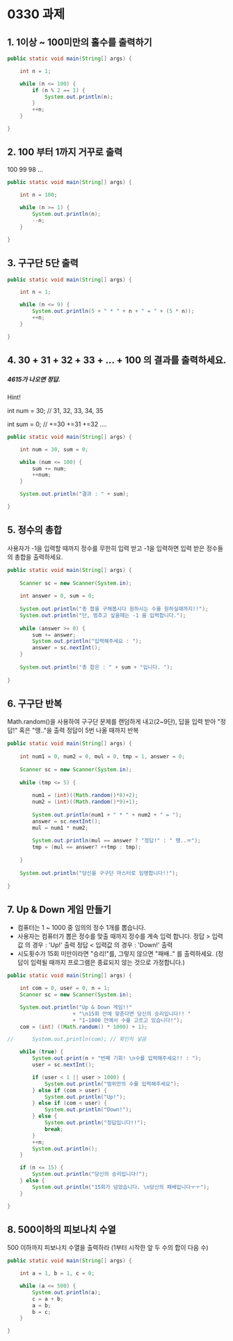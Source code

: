 # 0330 과제



## 1. 1이상 ~ 100미만의 홀수를 출력하기 

```java
public static void main(String[] args) {

	int n = 1;

	while (n <= 100) {
        if (n % 2 == 1) {
			System.out.println(n);
		}
		++n;
	}

}
```





## 2. 100 부터 1까지 거꾸로 출력 

100 99 98 ...

```java
public static void main(String[] args) {

	int n = 100;
    
	while (n >= 1) {
		System.out.println(n);
		--n;
	}

}
```





## 3. 구구단 5단 출력

```java
public static void main(String[] args) {

	int n = 1;

	while (n <= 9) {
		System.out.println(5 + " * " + n + " = " + (5 * n));
		++n;
	}

}
```





## 4. 30 + 31 + 32 + 33 + ... + 100 의 결과를 출력하세요.

##### 4615가 나오면 정답.

 Hint!

int num = 30; // 31, 32, 33, 34, 35

int sum = 0;  // +=30 +=31 +=32 ....



```java
public static void main(String[] args) {

	int num = 30, sum = 0;

	while (num <= 100) {
		sum += num;
		++num;
	}

	System.out.println("결과 : " + sum);

}
```





## 5. 정수의 총합

사용자가 -1을 입력할 때까지 정수를 무한히 입력 받고  -1을 입력하면 입력 받은 정수들의 총합을 출력하세요.

```java
public static void main(String[] args) {
	
	Scanner sc = new Scanner(System.in);
		
	int answer = 0, sum = 0;
		
	System.out.println("총 합을 구해봅시다 원하시는 수를 원하실때까지!!");
	System.out.println("단, 멈추고 싶을때는 -1 을 입력합니다.");
		
	while (answer >= 0) {
		sum += answer;
		System.out.println("입력해주세요 : ");
		answer = sc.nextInt();
	}
		
	System.out.println("총 합은 : " + sum + "입니다. ");
		
}
```





## 6. 구구단 반복

Math.random()을 사용하여 구구단 문제를 랜덤하게 내고(2~9단), 
답을 입력 받아 "정답!" 혹은 "땡.."을 출력
정답이 5번 나올 때까지 반복

```java
public static void main(String[] args) {
		
	int num1 = 0, num2 = 0, mul = 0, tmp = 1, answer = 0;
		
	Scanner sc = new Scanner(System.in);
		
	while (tmp <= 5) {
		
		num1 = (int)((Math.random()*8)+2);
		num2 = (int)((Math.random()*9)+1);
		
		System.out.println(num1 + " * " + num2 + " = ");
		answer = sc.nextInt();
		mul = num1 * num2;
		
		System.out.println(mul == answer ? "정답!" : " 땡..ㅠ");
		tmp = (mul == answer? ++tmp : tmp);
		
	}
		
	System.out.println("당신을 구구단 마스터로 임명합니다!!");
				
}
```





## 7. Up & Down 게임 만들기

 - 컴퓨터는 1 ~ 1000 중 임의의 정수 1개를 뽑습니다.
 - 사용자는 컴퓨터가 뽑은 정수를 맞출 때까지 정수를 계속 입력 합니다.
   정답 > 입력값 의 경우 : 'Up!' 출력
   정답 < 입력값 의 경우 : 'Down!' 출력
 - 시도횟수가 15회 미만이라면 "승리!"를, 그렇지 않으면 "패배.." 를 출력하세요.
   (정답이 입력될 때까지 프로그램은 종료되지 않는 것으로 가정합니다.)

```java
public static void main(String[] args) {

	int com = 0, user = 0, n = 1;
	Scanner sc = new Scanner(System.in);

	System.out.println("Up & Down 게임!!" 
                     + "\n15회 안에 맞춘다면 당신의 승리입니다!! " 
                     + "1~1000 안에서 수를 고르고 있습니다!");
	com = (int) ((Math.random() * 1000) + 1);

//		System.out.println(com); // 확인차 넣음

	while (true) {
		System.out.print(n + "번째 기회! \n수를 입력해주세요!! : ");
		user = sc.nextInt();

		if (user < 1 || user > 1000) {
			System.out.println("범위안의 수를 입력해주세요");
		} else if (com > user) {
			System.out.println("Up!");
		} else if (com < user) {
			System.out.println("Down!");
		} else {
			System.out.println("정답입니다!!");
			break;
		}
		++n;
		System.out.println();
	}

	if (n <= 15) {
		System.out.println("당신의 승리입니다!");
	} else {
		System.out.println("15회가 넘었습니다. \n당신의 패배입니다ㅜㅜ");
	}

}
```





## 8. 500이하의 피보나치 수열

500 이하까지 피보나치 수열을 출력하라 (1부터 시작한 앞 두 수의 합이 다음 수)

```java
public static void main(String[] args) {

	int a = 1, b = 1, c = 0;

	while (a <= 500) {
		System.out.println(a);
		c = a + b;
		a = b;
		b = c;
	}

}
```

